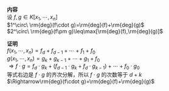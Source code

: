 **内容**  
设 $f,g\in K[x_1,\cdots,x_n]$  
$1^\circ\ \rm{deg}(f\cdot g)=\rm{deg}(f)+\rm{deg}(g)$  
$2^\circ\ \rm{deg}(f\pm g)\leq\max[\rm{deg}(f),\rm{deg}(g)]$  
  
**证明**  
$f(x_1,\cdots,x_n)=f_d+f_{d-1}+\cdots+f_1+f_0$  
$g(x_1,\cdots,x_n)=g_k+g_{k-1}+\cdots+g_1+f_0$  
$\Rightarrow f\cdot g=f_d\cdot g_k+(f_{d-1}\cdot g_k+f_d\cdot g_{k-1})+\cdots+f_0\cdot g_0$  
等式右边是 $f\cdot g$ 的齐次分解，所以 $f\cdot g$ 的次数等于 $d+k$  
$\Rightarrow\rm{deg}(f\cdot g)=\rm{deg}(f)+\rm{deg}(g)$  
